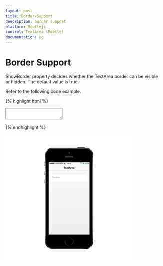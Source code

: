 ```yaml
---
layout: post
title: Border-Support
description: border support
platform: Mobilejs
control: TextArea (Mobile)
documentation: ug
---
```


# Border Support

ShowBorder property decides whether the TextArea border can be visible or hidden. The default value is true.

Refer to the following code example.

{% highlight html %}

<textarea id="textarea" data-role="ejmtextarea" data-ej-watermarktext="TextArea" data-ej-showborder="false"></textarea>



{% endhighlight %}

![](Border-Support_images/Border-Support_img1.png)


